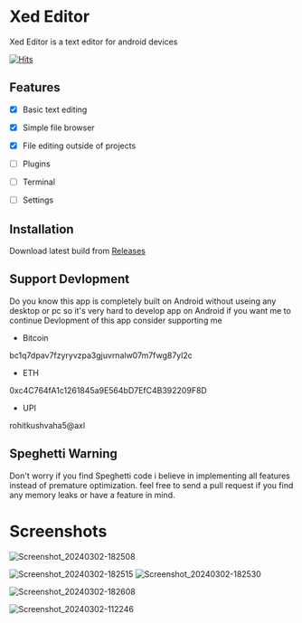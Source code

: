 # Xed Editor

Xed Editor is a text editor for android devices 

[![Hits](https://hits.seeyoufarm.com/api/count/incr/badge.svg?url=https%3A%2F%2Fgithub.com%2FRohitKushvaha01%2FXed-Editor&count_bg=%2379C83D&title_bg=%23555555&icon=&icon_color=%23E7E7E7&title=visits&edge_flat=false)](https://hits.seeyoufarm.com)

## Features
- [x] Basic text editing
- [x] Simple file browser
- [x] File editing outside of projects
- [ ] Plugins
- [ ] Terminal
- [ ] Settings


## Installation

Download latest build
from [Releases](https://github.com/RohitKushvaha01/Xed-Editor/releases)

## Support Devlopment

Do you know this app is completely built on Android without useing any desktop or pc so it's very hard to develop app on Android if you want me to continue Devlopment of this app consider supporting me


- Bitcoin


bc1q7dpav7fzyryvzpa3gjuvrnalw07m7fwg87yl2c

- ETH

0xc4C764fA1c1261845a9E564bD7EfC4B392209F8D


- UPI

rohitkushvaha5@axl

## Speghetti Warning

Don't worry if you find Speghetti code 
i believe in implementing all features instead of
premature optimization.
feel free to send a pull request if you find any memory leaks
or have a feature in mind.



# Screenshots


![Screenshot_20240302-182508](https://raw.githubusercontent.com/Rohitkushvaha01/Xed-Editor/main/fastlane/metadata/android/en-US/images/phoneScreenshots/01.jpg)

![Screenshot_20240302-182515](https://raw.githubusercontent.com/Rohitkushvaha01/Xed-Editor/main/fastlane/metadata/android/en-US/images/phoneScreenshots/02.jpg)
![Screenshot_20240302-182530](https://raw.githubusercontent.com/Rohitkushvaha01/Xed-Editor/main/fastlane/metadata/android/en-US/images/phoneScreenshots/03.jpg)

![Screenshot_20240302-182608](https://raw.githubusercontent.com/Rohitkushvaha01/Xed-Editor/main/fastlane/metadata/android/en-US/images/phoneScreenshots/04.jpg)

![Screenshot_20240302-112246](https://raw.githubusercontent.com/Rohitkushvaha01/Xed-Editor/main/fastlane/metadata/android/en-US/images/phoneScreenshots/05.jpg)


